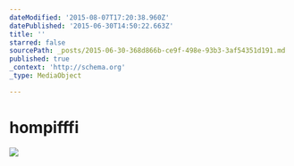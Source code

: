 ```yaml
---
dateModified: '2015-08-07T17:20:38.960Z'
datePublished: '2015-06-30T14:50:22.663Z'
title: ''
starred: false
sourcePath: _posts/2015-06-30-368d866b-ce9f-498e-93b3-3af54351d191.md
published: true
_context: 'http://schema.org'
_type: MediaObject

---
```

# hompifffi
![](https://the-grid-user-content.s3-us-west-2.amazonaws.com/2cfcca83-51b1-406a-99a6-f01ead0165a3.jpg)